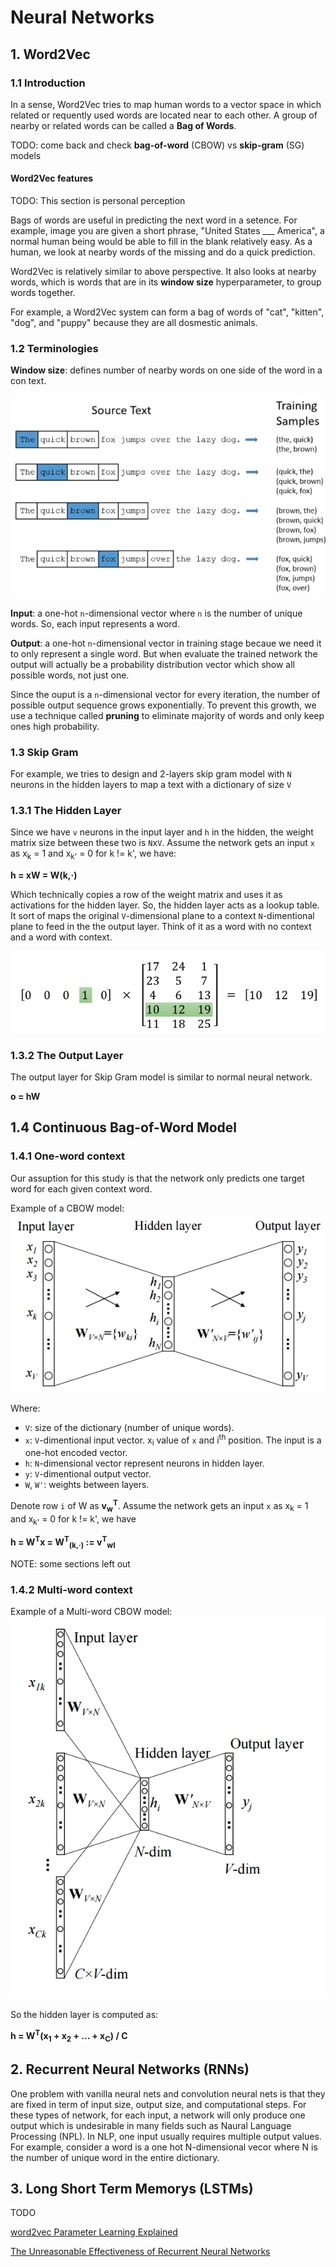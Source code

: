 # Neural Networks

## 1. Word2Vec

### 1.1 Introduction

In a sense, Word2Vec tries to map human words to a vector space in which related or requently used words are located near to each other. A group of nearby or related words can be called a **Bag of Words**.

TODO: come back and check **bag-of-word** (CBOW) vs **skip-gram** (SG) models

#### Word2Vec features

TODO: This section is personal perception

Bags of words are useful in predicting the next word in a setence. For example, image you are given a short phrase, "United States ___ America", a normal human being would be able to fill in the blank relatively easy. As a human, we look at nearby words of the missing and do a quick prediction.  

Word2Vec is relatively similar to above perspective. It also looks at nearby words, which is words that are in its **window size** hyperparameter, to group words together.

For example, a Word2Vec system can form a bag of words of "cat", "kitten", "dog", and "puppy" because they are all dosmestic animals.  

### 1.2 Terminologies

**Window size**: defines number of nearby words on one side of the word in a con text.

![Window](window.png)

**Input**: a one-hot `n`-dimensional vector where `n` is the number of unique words. So, each input represents a word.

**Output**: a one-hot `n`-dimensional vector in training stage becaue we need  it to only represent a single word. But when evaluate the trained network the output will actually be a probability distribution vector which show all possible words, not just one.

Since the ouput is a `n`-dimensional vector for every iteration, the number of possible output sequence grows exponentially. To prevent this growth, we use a technique called **pruning** to eliminate majority of words and only keep ones high probability.

### 1.3 Skip Gram

For example, we tries to design and 2-layers skip gram model with `N` neurons in the hidden layers to map a text with a dictionary of size `V`

### 1.3.1 The Hidden Layer

Since we have `v` neurons in the input layer and `h` in the hidden, the weight matrix size between these two is `N`x`V`. Assume the network gets an input `x` as x<sub>k</sub> = 1 and x<sub>k'</sub> = 0 for k != k', we have:

<strong>h = xW = W(k,·)</strong>

Which technically copies a row of the weight matrix and uses it as activations for the hidden layer. So, the hidden layer acts as a lookup table. It sort of maps the original `V`-dimensional plane to a context `N`-dimentional plane to feed in the the output layer. Think of it as a word with no context and a word with context.

![Lookup table](lookup_table.png)

### 1.3.2 The Output Layer

The output layer for Skip Gram model is similar to normal neural network.

<strong>o = hW</strong>

## 1.4 Continuous Bag-of-Word Model

### 1.4.1 One-word context

Our assuption for this study is that the network only predicts one target word for each given context word.

Example of a CBOW model:
![Single-word CBOW](CBOW_single_word.png)

Where:
* `V`: size of the dictionary (number of unique words).
* `x`: `V`-dimentional input vector. x<sub>i</sub> value of `x` and i<sup>th</sup> position. The input is a one-hot encoded vector.
* `h`: `N`-dimensional vector represent neurons in hidden layer.
* `y`: `V`-dimentional output vector.
* `W`, `W'`: weights between layers. 

Denote row `i` of W as <strong>v<sub>w</sub><sup>T</sup></strong>. Assume the network gets an input `x` as x<sub>k</sub> = 1 and x<sub>k'</sub> = 0 for k != k', we have

<strong>h = W<sup>T</sup>x = W<sup>T</sup><sub>(k,·)</sub> := v<sup>T</sup><sub>wI</sub></strong>

NOTE: some sections left out

### 1.4.2 Multi-word context

Example of a Multi-word CBOW model:
![Multi-word CBOW](CBOW_multi_word.png)

So the hidden layer is computed as:

<strong>h = W<sup>T</sup>(x<sub>1</sub> + x<sub>2</sub> + ... + x<sub>C</sub>) / C</strong>

## 2. Recurrent Neural Networks (RNNs)

One problem with vanilla neural nets and convolution neural nets is that they are fixed in term of input size, output size, and computational steps. For these types of network, for each input, a network will only produce one output which is undesirable in many fields such as Naural Language Processing (NPL). In NLP, one input usually requires multiple output values. For example, consider a word is a one hot N-dimensional vecor where N is the number of unique word in the entire dictionary.

## 3. Long Short Term Memorys (LSTMs)

TODO

[word2vec Parameter Learning Explained](http://www-personal.umich.edu/~ronxin/pdf/w2vexp.pdf)

[The Unreasonable Effectiveness of Recurrent Neural Networks](http://karpathy.github.io/2015/05/21/rnn-effectiveness/)